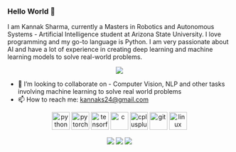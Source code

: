 ### Hello World 👋

I am Kannak Sharma, currently a Masters in Robotics and Autonomous Systems - Artificial Intelligence student at Arizona State University. I love programming and my go-to language is Python. I am very passionate about AI and have a lot of experience in creating deep learning and machine learning models to solve real-world problems. <br/>

<p style="text-align: center;">
<img src='https://user-images.githubusercontent.com/5713670/87202985-820dcb80-c2b6-11ea-9f56-7ec461c497c3.gif'>
</p>

- 👯 I’m looking to collaborate on - Computer Vision, NLP and other tasks involving machine learning to solve real world problems
- 📫 How to reach me: kannaks24@gmail.com

<p align="center">
  <img src="https://img.icons8.com/color/96/000000/python.png" alt="python" width="40" height="40"/> 
  <img src="https://www.vectorlogo.zone/logos/pytorch/pytorch-icon.svg" alt="pytorch" width="40" height="40"/> 
  <img src="https://www.vectorlogo.zone/logos/tensorflow/tensorflow-icon.svg" alt="tensorflow" width="40" height="40"/> 
  <img src="https://img.icons8.com/color/96/000000/c-programming.png" alt="c" width="40" height="40"/> 
  <img src="https://img.icons8.com/color/96/000000/c-plus-plus-logo.png" alt="cplusplus" width="40" height="40"/> 
  <img src="https://www.vectorlogo.zone/logos/git-scm/git-scm-icon.svg" alt="git" width="40" height="40"/> 
  <img src="https://img.icons8.com/color/96/000000/linux.png" alt="linux" width="40" height="40"/>
</p>


<p align="center">
<a href="https://www.linkedin.com/in/kannak-sharma/"><img src="https://img.icons8.com/fluency/48/000000/linkedin.png"/></a>
<a href="mailto:kannaks24@gmail.com"><img src="https://img.icons8.com/fluency/48/000000/apple-mail.png"/></a>
<a href="https://www.instagram.com/kannak_s/"><img src="https://img.icons8.com/fluency/48/000000/instagram-new.png"/></a>
</p>
